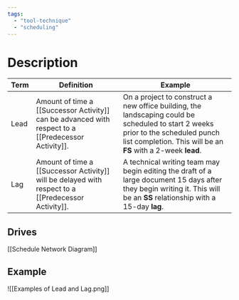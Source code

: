```yaml
---
tags:
  - "tool-technique"
  - "scheduling"
---
```

# Description
| Term | Definition | Example |
| ---- | ---- | ---- |
| Lead | Amount of time a [[Successor Activity]] can be advanced with respect to a [[Predecessor Activity]]. | On a project to construct a new office building, the landscaping could be scheduled to start 2 weeks prior to the scheduled punch list completion. This will be an **FS** with a 2-week **lead**. |
| Lag | Amount of time a [[Successor Activity]] will be delayed with respect to a [[Predecessor Activity]]. | A technical writing team may begin editing the draft of a large document 15 days after they begin writing it. This will be an **SS** relationship with a 15-day **lag**. |
## Drives
[[Schedule Network Diagram]]
## Example
![[Examples of Lead and Lag.png]]